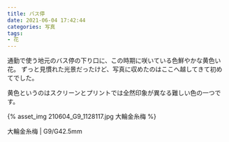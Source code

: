```yaml
---
title: バス停
date: 2021-06-04 17:42:44
categories: 写真
tags:
- 花
---
```


通勤で使う地元のバス停の下り口に、この時期に咲いている色鮮やかな黄色い花。
ずっと見慣れた光景だったけど、写真に収めたのはここへ越してきて初めてでした。

黄色というのはスクリーンとプリントでは全然印象が異なる難しい色の一つです。

{% asset_img 210604_G9_1128117.jpg 大輪金糸梅 %}

大輪金糸梅 | G9/G42.5mm